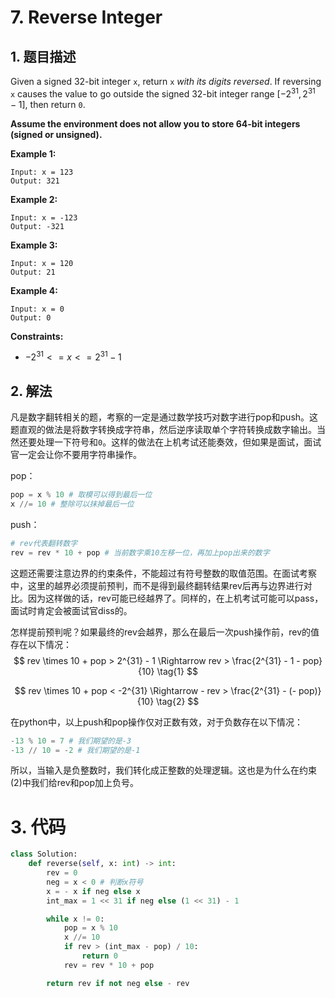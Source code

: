 # 7. Reverse Integer

## 1. 题目描述

Given a signed 32-bit integer `x`, return `x` *with its digits reversed*. If reversing `x` causes the value to go outside the signed 32-bit integer range $[-2^{31}, 2^{31} - 1]$, then return `0`.

**Assume the environment does not allow you to store 64-bit integers (signed or unsigned).**



**Example 1:**

```
Input: x = 123
Output: 321
```

**Example 2:**

```
Input: x = -123
Output: -321
```

**Example 3:**

```
Input: x = 120
Output: 21
```

**Example 4:**

```
Input: x = 0
Output: 0
```

 

**Constraints:**

- $-2^{31} <= x <= 2^{31} - 1$

## 2. 解法

凡是数字翻转相关的题，考察的一定是通过数学技巧对数字进行pop和push。这题直观的做法是将数字转换成字符串，然后逆序读取单个字符转换成数字输出。当然还要处理一下符号和`0`。这样的做法在上机考试还能奏效，但如果是面试，面试官一定会让你不要用字符串操作。

pop：

```python
pop = x % 10 # 取模可以得到最后一位
x //= 10 # 整除可以抹掉最后一位
```

push：

```python
# rev代表翻转数字
rev = rev * 10 + pop # 当前数字乘10左移一位，再加上pop出来的数字
```

这题还需要注意边界的约束条件，不能超过有符号整数的取值范围。在面试考察中，这里的越界必须提前预判，而不是得到最终翻转结果rev后再与边界进行对比。因为这样做的话，rev可能已经越界了。同样的，在上机考试可能可以pass，面试时肯定会被面试官diss的。

怎样提前预判呢？如果最终的rev会越界，那么在最后一次push操作前，rev的值存在以下情况：
$$
rev \times 10 + pop > 2^{31} - 1 \Rightarrow rev > \frac{2^{31} - 1 - pop}{10} \tag{1}
$$

$$
rev \times 10 + pop < -2^{31} \Rightarrow - rev > \frac{2^{31} - (- pop)}{10}
\tag{2}
$$



在python中，以上push和pop操作仅对正数有效，对于负数存在以下情况：

```python
-13 % 10 = 7 # 我们期望的是-3
-13 // 10 = -2 # 我们期望的是-1
```

所以，当输入是负整数时，我们转化成正整数的处理逻辑。这也是为什么在约束(2)中我们给rev和pop加上负号。

# 3. 代码

```python
class Solution:
    def reverse(self, x: int) -> int:
        rev = 0
        neg = x < 0 # 判断x符号
        x = - x if neg else x
        int_max = 1 << 31 if neg else (1 << 31) - 1

        while x != 0:
            pop = x % 10
            x //= 10
            if rev > (int_max - pop) / 10:
                return 0
            rev = rev * 10 + pop

        return rev if not neg else - rev
```


